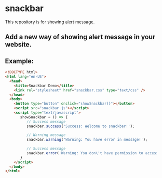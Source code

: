 # snackbar
This repository is for showing alert message.

## Add a new way of showing alert message in your website.
## Example:

```html
<!DOCTYPE html>
<html lang="en-US">
  <head>
    <title>Snackbar Demo</title>
    <link rel="stylesheet" href="snackbar.css" type="text/css" />    
  </head>
  <body>
    <button type="button" onclick="showSnackbar()"></button>
    <script src="snackbar.js"></script>
    <script type="text/javascript">
       showSnackbar = () => {
          // Success message
          snackbar.success('Success: Welcome to snackbar!');
          
          // Warning message
          snackbar.warning('Warning: You have error in message!');
          
          // Success message
          snackbar.error('Warning: You don\'t have permission to access this!');
       }
    </script>
  </body>
</html>
```
